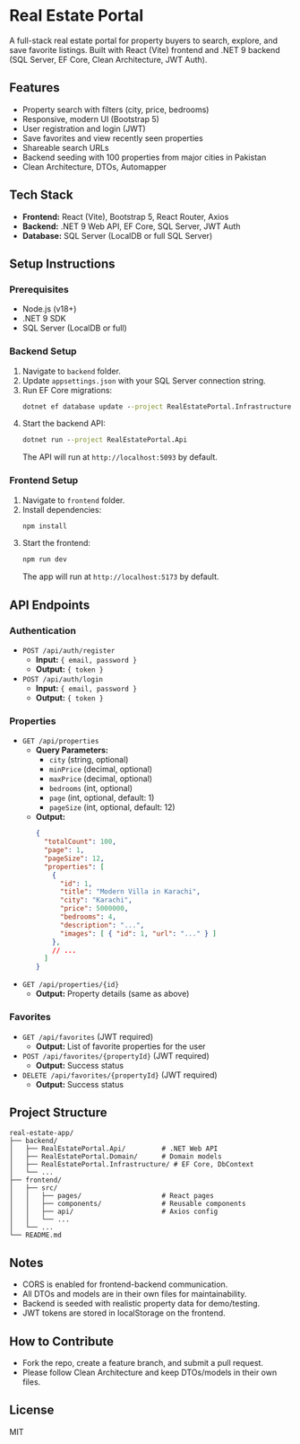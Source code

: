 # Real Estate Portal

A full-stack real estate portal for property buyers to search, explore, and save favorite listings. Built with React (Vite) frontend and .NET 9 backend (SQL Server, EF Core, Clean Architecture, JWT Auth).

## Features
- Property search with filters (city, price, bedrooms)
- Responsive, modern UI (Bootstrap 5)
- User registration and login (JWT)
- Save favorites and view recently seen properties
- Shareable search URLs
- Backend seeding with 100 properties from major cities in Pakistan
- Clean Architecture, DTOs, Automapper

## Tech Stack
- **Frontend:** React (Vite), Bootstrap 5, React Router, Axios
- **Backend:** .NET 9 Web API, EF Core, SQL Server, JWT Auth
- **Database:** SQL Server (LocalDB or full SQL Server)

## Setup Instructions

### Prerequisites
- Node.js (v18+)
- .NET 9 SDK
- SQL Server (LocalDB or full)

### Backend Setup
1. Navigate to `backend` folder.
2. Update `appsettings.json` with your SQL Server connection string.
3. Run EF Core migrations:
   ```cmd
   dotnet ef database update --project RealEstatePortal.Infrastructure
   ```
4. Start the backend API:
   ```cmd
   dotnet run --project RealEstatePortal.Api
   ```
   The API will run at `http://localhost:5093` by default.

### Frontend Setup
1. Navigate to `frontend` folder.
2. Install dependencies:
   ```cmd
   npm install
   ```
3. Start the frontend:
   ```cmd
   npm run dev
   ```
   The app will run at `http://localhost:5173` by default.

## API Endpoints

### Authentication
- `POST /api/auth/register`
  - **Input:** `{ email, password }`
  - **Output:** `{ token }`
- `POST /api/auth/login`
  - **Input:** `{ email, password }`
  - **Output:** `{ token }`

### Properties
- `GET /api/properties`
  - **Query Parameters:**
    - `city` (string, optional)
    - `minPrice` (decimal, optional)
    - `maxPrice` (decimal, optional)
    - `bedrooms` (int, optional)
    - `page` (int, optional, default: 1)
    - `pageSize` (int, optional, default: 12)
  - **Output:**
    ```json
    {
      "totalCount": 100,
      "page": 1,
      "pageSize": 12,
      "properties": [
        {
          "id": 1,
          "title": "Modern Villa in Karachi",
          "city": "Karachi",
          "price": 5000000,
          "bedrooms": 4,
          "description": "...",
          "images": [ { "id": 1, "url": "..." } ]
        },
        // ...
      ]
    }
    ```
- `GET /api/properties/{id}`
  - **Output:** Property details (same as above)

### Favorites
- `GET /api/favorites` (JWT required)
  - **Output:** List of favorite properties for the user
- `POST /api/favorites/{propertyId}` (JWT required)
  - **Output:** Success status
- `DELETE /api/favorites/{propertyId}` (JWT required)
  - **Output:** Success status

## Project Structure
```
real-estate-app/
├── backend/
│   ├── RealEstatePortal.Api/         # .NET Web API
│   ├── RealEstatePortal.Domain/      # Domain models
│   ├── RealEstatePortal.Infrastructure/ # EF Core, DbContext
│   └── ...
├── frontend/
│   ├── src/
│   │   ├── pages/                    # React pages
│   │   ├── components/               # Reusable components
│   │   ├── api/                      # Axios config
│   │   └── ...
│   └── ...
└── README.md
```

## Notes
- CORS is enabled for frontend-backend communication.
- All DTOs and models are in their own files for maintainability.
- Backend is seeded with realistic property data for demo/testing.
- JWT tokens are stored in localStorage on the frontend.

## How to Contribute
- Fork the repo, create a feature branch, and submit a pull request.
- Please follow Clean Architecture and keep DTOs/models in their own files.

## License
MIT
